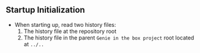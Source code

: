 ## Startup Initialization

- When starting up, read two history files:
  1. The history file at the repository root
  2. The history file in the parent `Genie in the box project` root located at `../..`
